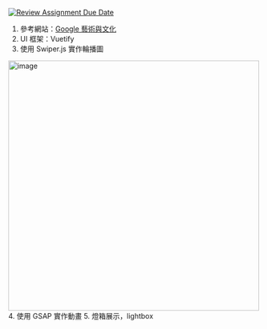 [![Review Assignment Due Date](https://classroom.github.com/assets/deadline-readme-button-22041afd0340ce965d47ae6ef1cefeee28c7c493a6346c4f15d667ab976d596c.svg)](https://classroom.github.com/a/w-KMrjvJ)

1. 參考網站：[Google 藝術與文化](https://artsandculture.google.com/)
2. UI 框架：Vuetify
3. 使用 Swiper.js 實作輪播圖
<img width="500" height="500" alt="image" src="https://github.com/user-attachments/assets/0f7baeab-c5cc-48e6-ba9f-108c34e574ae" />
4. 使用 GSAP 實作動畫
5. 燈箱展示，lightbox
